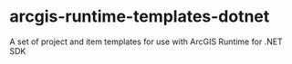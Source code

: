 # arcgis-runtime-templates-dotnet
A set of project and item templates for use with ArcGIS Runtime for .NET SDK

